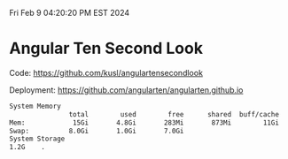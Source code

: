 Fri Feb  9 04:20:20 PM EST 2024

# Angular Ten Second Look

Code: https://github.com/kusl/angulartensecondlook

Deployment: https://github.com/angularten/angularten.github.io

```bash
System Memory
               total        used        free      shared  buff/cache   available
Mem:            15Gi       4.8Gi       283Mi       873Mi        11Gi        10Gi
Swap:          8.0Gi       1.0Gi       7.0Gi
System Storage
1.2G	.
